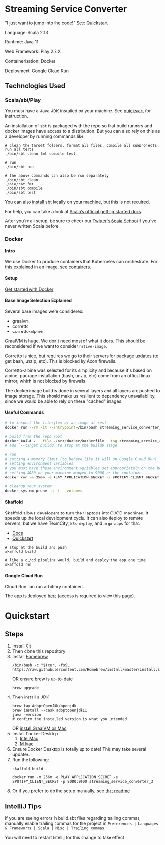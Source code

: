 # Streaming Service Converter

"I just want to jump into the code!" See: [Quickstart](#Quickstart)

Language: Scala 2.13

Runtime: Java 11

Web Framework: Play 2.8.X

Containerization: Docker

Deployment: Google Cloud Run

## Technologies Used

### Scala/sbt/Play

You must have a Java JDK installed on your machine. See [quickstart](#Quickstart) for instruction.

An installation of `sbt` is packaged with the repo so that build runners and docker images have access to a
distribution. But you can also rely on this as a developer by running commands like:

```shell
# clean the target folders, format all files, compile all subprojects, run all tests
./bin/sbt clean fmt compile test

# run
./bin/sbt run

# the above commands can also be run separately
./bin/sbt clean
./bin/sbt fmt
./bin/sbt compile
./bin/sbt test
```

You can also [install sbt](https://www.scala-sbt.org/1.x/docs/Installing-sbt-on-Mac.html) locally on your machine, but
this is not required.

For help, you can take a look
at [Scala's official getting started docs](https://docs.scala-lang.org/getting-started/index.html).

After you're all setup, be sure to check out [Twitter's Scala School](https://twitter.github.io/scala_school/) if you've
never written Scala before.

### Docker

#### Intro

We use Docker to produce containers that Kubernetes can orchestrate. For this explained in an image,
see [containers](./documentation/k8s.svg).

#### Setup

[Get started with Docker](https://docs.docker.com/get-started/)

#### Base Image Selection Explained

Several base images were considered:

- graalvm
- corretto
- corretto-alpine

GraalVM is huge. We don't need most of what it does. This should be reconsidered if we want to consider `native-image`.

Corretto is nice, but requires we go to their servers for package updates (to get bash, unzip, etc). This is blocked by
Axon firewalls.

Corretto-alpine was selected for its simplicity and because it's based on alpine, package installation (bash, unzip,
etc) come from an offical linux mirror, which is not blocked by firewalls.

The docker image build is done in several layers and all layers are pushed to image storage. This should make us
resilient to dependency unavailability, since we would be able to rely on these "cached" images.

#### Useful Commands

```bash
# to inspect the filesytem of an image at rest 
docker run --rm -it --entrypoint=/bin/bash streaming_service_converter_3

# build from the repo root
docker build . --file ./src/docker/Dockerfile --tag streaming_service_converter_3:latest --build-arg SERVICE_VERSION="0.1.0-SNAPSHOT"
# add `--target build0` to stop at the build0 stage

# run
# setting a memory limit (to behave like it will on Google Cloud Run)
# setting environment variables
# you must have these environment variables set appropriately on the host machine
# setting 8080 on your machine mapped to 9000 on the container
docker run -m 256m -e PLAY_APPLICATION_SECRET -e SPOTIFY_CLIENT_SECRET -p 8080:9000 streaming_service_converter_3

# cleanup your system
docker system prune -a -f --volumes
```

#### Skaffold

Skaffold allows developers to turn their laptops into CI/CD machines. It speeds up the local development cycle. It can
also deploy to remote servers, but we have TeamCity, `k8s-deploy`, and `argo-apps` for that.

- [Docs](https://skaffold.dev/docs/)
- [Quickstart](https://skaffold.dev/docs/quickstart/)

```shell
# stop at the build and push
skaffold build

# like a ci/cd pipeline would, build and deploy the app one time
skaffold run
```

#### Google Cloud Run

Cloud Run can run arbitrary containers.

The app is deployed [here](https://console.cloud.google.com/run/detail/us-west1/streaming-service-converter-3/revisions?project=four-track-friday-2) (access is required to view this page).

# Quickstart

## Steps

1) Install [Git](https://git-scm.com/downloads)
2) Then clone this repository
3) Install [Homebrew](https://brew.sh/)
   ```shell
   /bin/bash -c "$(curl -fsSL https://raw.githubusercontent.com/Homebrew/install/master/install.sh)"
   ```
   OR ensure brew is up-to-date
   ```shell
   brew upgrade
   ```
4) Then install a JDK
   ```shell
   brew tap AdoptOpenJDK/openjdk
   brew install --cask adoptopenjdk11
   java -version
   # confirm the installed version is what you intended
   ```
   OR [install GraalVM on Mac](https://www.graalvm.org/docs/getting-started/macos/)
5) Install Docker Desktop
   1) [Intel Mac](https://desktop.docker.com/mac/main/amd64/Docker.dmg)
   2) [M Mac](https://desktop.docker.com/mac/main/arm64/Docker.dmg)
6) Ensure Docker Desktop is totally up to date! This may take several updates.
7) Run the following:
   ```shell
   skaffold build
   
   docker run -m 256m -e PLAY_APPLICATION_SECRET -e SPOTIFY_CLIENT_SECRET -p 8080:9000 streaming_service_converter_3
   ```
8) Or if you prefer to do the setup manually, see [that readme](./documentation/README_LOCAL_K8S.md)

## IntelliJ Tips

If you are seeing errors in build.sbt files regarding trailing commas, manually enable trailing commas for the project
in `Preferences | Languages & Frameworks | Scala | Misc | Trailing commas`

You will need to restart Intellij for this change to take effect
